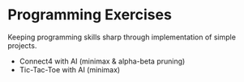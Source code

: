 # Programming Exercises

Keeping programming skills sharp through implementation of simple projects.

* Connect4 with AI (minimax & alpha-beta pruning)
* Tic-Tac-Toe with AI (minimax)
